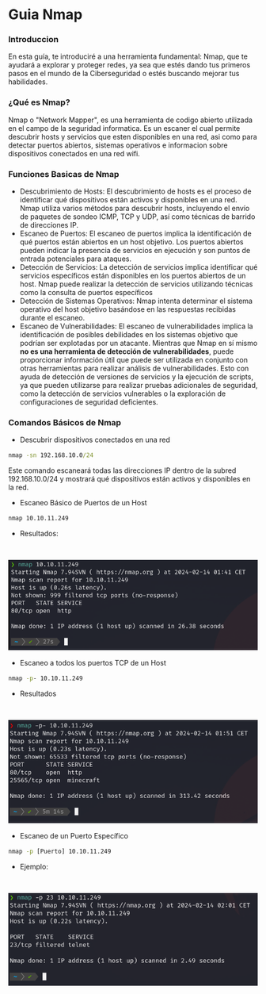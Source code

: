 # Guia Nmap

### Introduccion
En esta guía, te introduciré a una herramienta fundamental: Nmap, que te ayudará a explorar y proteger redes, ya sea que estés dando tus primeros pasos en el mundo de la Ciberseguridad o estés buscando mejorar tus habilidades.

### ¿Qué es Nmap?
Nmap o "Network Mapper", es una herramienta de codigo abierto utilizada en el campo de la seguridad informatica. Es un escaner el cual permite descubrir hosts y servicios que esten disponibles en una red, asi como para detectar puertos abiertos, sistemas operativos e informacion sobre dispositivos conectados en una red wifi.

### Funciones Basicas de Nmap
- Descubrimiento de Hosts:
El descubrimiento de hosts es el proceso de identificar qué dispositivos están activos y disponibles en una red. Nmap utiliza varios métodos para descubrir hosts, incluyendo el envío de paquetes de sondeo ICMP, TCP y UDP, así como técnicas de barrido de direcciones IP.
- Escaneo de Puertos:
El escaneo de puertos implica la identificación de qué puertos están abiertos en un host objetivo. Los puertos abiertos pueden indicar la presencia de servicios en ejecución y son puntos de entrada potenciales para ataques.
- Detección de Servicios:
La detección de servicios implica identificar qué servicios específicos están disponibles en los puertos abiertos de un host. Nmap puede realizar la detección de servicios utilizando técnicas como la consulta de puertos específicos
- Detección de Sistemas Operativos:
Nmap intenta determinar el sistema operativo del host objetivo basándose en las respuestas recibidas durante el escaneo.
- Escaneo de Vulnerabilidades:
El escaneo de vulnerabilidades implica la identificación de posibles debilidades en los sistemas objetivo que podrían ser explotadas por un atacante. Mientras que Nmap en sí mismo __no es una herramienta de detección de vulnerabilidades__, puede proporcionar información útil que puede ser utilizada en conjunto con otras herramientas para realizar análisis de vulnerabilidades. Esto con ayuda de detección de versiones de servicios y la ejecución de scripts, ya que pueden utilizarse para realizar pruebas adicionales de seguridad, como la detección de servicios vulnerables o la exploración de configuraciones de seguridad deficientes.


### Comandos Básicos de Nmap
- Descubrir dispositivos conectados en una red
```cmd
nmap -sn 192.168.10.0/24

```
Este comando escaneará todas las direcciones IP dentro de la subred 192.168.10.0/24 y mostrará qué dispositivos están activos y disponibles en la red.

- Escaneo Básico de Puertos de un Host
```cmd
nmap 10.10.11.249

```
- Resultados:

<br>

![Escaneo_basico](file/1.1.png)

- Escaneo a todos los puertos TCP de un Host
```cmd
nmap -p- 10.10.11.249

```
- Resultados

<br>

![Escaneo_todos_los_puertos](file/1.2.png)

- Escaneo de un Puerto Específico
```cmd
nmap -p [Puerto] 10.10.11.249

```

- Ejemplo:

<br>

![Escaneo_especifico](file/1.3.png)
